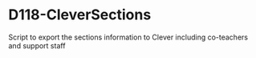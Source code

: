 # D118-CleverSections
Script to export the sections information to Clever including co-teachers and support staff
